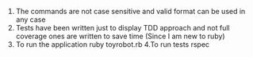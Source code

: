 1. The commands are not case sensitive and valid format can be used in any case
2. Tests have been written just to display TDD approach and not full coverage ones are written to save time (Since I am new to ruby)
3. To run the application 
 ruby toyrobot.rb
4.To run tests
 rspec
 